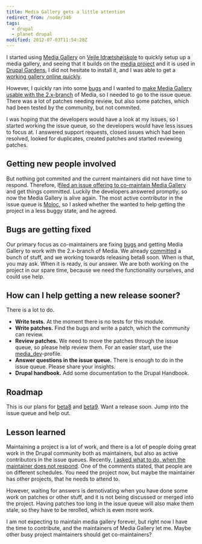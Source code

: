 ```yaml
---
title: Media Gallery gets a little attention
redirect_from: /node/346
tags:
  - drupal
  - planet drupal
modified: 2012-07-03T11:54:28Z
---
```


I started using [Media Gallery](http://drupal.org/project/media_gallery) on [Vejle Idrætshøjskole](http://vih.dk) to quickly setup up a media gallery, and seeing that it builds on the [media project](http://drupal.org/project/media) and it is used in [Drupal Gardens](http://www.drupalgardens.com/), I did not hesitate to install it, and I was able to get a [working gallery online quickly](http://vih.dk/galleries).

However, I quickly ran into some [bugs](http://drupal.org/node/1333674) and I wanted to [make Media Gallery usable with the 2.x-branch](http://drupal.org/node/1244204) of Media, so I needed to go to the issue queue. There was a lot of patches needing review, but also some patches, which had been tested by the community, but not commited.

I was hoping that the developers would have a look at my issues, so I started working the issue queue, so the developers would have less issues to focus at. I answered support requests, closed issues which had been resolved, looked for duplicates, created patches and started reviewing patches.

Getting new people involved
---------------------------

But nothing got commited and the current maintainers did not have time to respond. Therefore, I[filed an issue offering to co-maintain Media Gallery](http://drupal.org/node/1655160) and get things committed. Luckily the developers answered promptly, so now the Media Gallery is alive again. The most active contributor in the issue queue is [Moloc](http://drupal.org/user/1221502), so I asked whether the wanted to help getting the project in a less buggy state, and he agreed.

Bugs are getting fixed
----------------------

Our primary focus as co-maintainers are fixing [bugs](http://drupal.org/project/issues/media_gallery?text=&status=Open&priorities=All&categories=bug&version=All&component=All) and getting Media Gallery to work with the 2.x-branch of Media. We already [committed](http://drupal.org/node/901504/commits) a bunch of stuff, and we working towards releasing beta8 soon. When is that, you may ask. When it is ready, is our answer. We are both working on the project in our spare time, because we need the functionality ourselves, and could use help.

How can I help getting a new release sooner?
--------------------------------------------

There is a lot to do.

- **Write tests.** At the moment there is no tests for this module.
- **Write patches.** Find the bugs and write a patch, which the community can review.
- **Review patches.** We need to move the patches through the issue queue, so please help review them. For an easier start, use the [media\_dev](http://drupal.org/project/media_dev)-profile.
- **Answer questions in the issue queue.** There is enough to do in the issue queue. Please share your insights.
- **Drupal handbook.** Add some documentation to the Drupal Handbook.

Roadmap
-------

This is our plans for [beta8](http://drupal.org/project/issues/search/media_gallery?text=&assigned=&submitted=&participant=&status%5B%5D=Open&issue_tags_op=or&issue_tags=Beta8-blockers) and [beta9](http://drupal.org/project/issues/search/media_gallery?text=&assigned=&submitted=&participant=&status%5B%5D=Open&issue_tags_op=or&issue_tags=Beta9-blocker). Want a release soon. Jump into the issue queue and help out.

Lesson learned
--------------

Maintaining a project is a lot of work, and there is a lot of people doing great work in the Drupal community both as maintainers, but also as active contributors in the issue queues. Recently, [I asked what to do, when the maintainer does not respond](http://larsolesen.dk/node/345). One of the comments stated, that people are on different schedules. You need the project now, but maybe the maintainer has other projects, that he needs to attend to.

However, waiting for answers is demotivating when you have done some work on patches or other stuff, and it is not being discussed or merged into the project. Having patches too long in the issue queue will also make them stale, so they have to be rerolled, which is even more work.

I am not expecting to maintain media gallery forever, but right now I have the time to contribute, and the maintainers of Media Gallery let me. Maybe other busy project maintainers should get co-maintainers?
